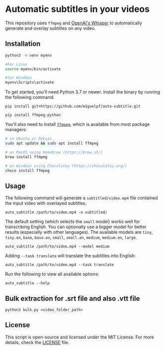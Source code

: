 # Automatic subtitles in your videos

This repository uses `ffmpeg` and [OpenAI's Whisper](https://openai.com/blog/whisper) to automatically generate and overlay subtitles on any video.

## Installation


```bash
python3 -m venv myenv

#For Linux
source myenv/bin/activate

#for Windows
myenv\Scripts\activate
```



To get started, you'll need Python 3.7 or newer. Install the binary by running the following command:

    pip install git+https://github.com/m1guelpf/auto-subtitle.git

    pip install ffmpeg-python 

You'll also need to install [`ffmpeg`](https://ffmpeg.org/), which is available from most package managers:

```bash
# on Ubuntu or Debian
sudo apt update && sudo apt install ffmpeg

# on MacOS using Homebrew (https://brew.sh/)
brew install ffmpeg

# on Windows using Chocolatey (https://chocolatey.org/)
choco install ffmpeg
```

## Usage

The following command will generate a `subtitled/video.mp4` file contained the input video with overlayed subtitles.

    auto_subtitle /path/to/video.mp4 -o subtitled/

The default setting (which selects the `small` model) works well for transcribing English. You can optionally use a bigger model for better results (especially with other languages). The available models are `tiny`, `tiny.en`, `base`, `base.en`, `small`, `small.en`, `medium`, `medium.en`, `large`.

    auto_subtitle /path/to/video.mp4 --model medium

Adding `--task translate` will translate the subtitles into English:

    auto_subtitle /path/to/video.mp4 --task translate

Run the following to view all available options:

    auto_subtitle --help

## Bulk extraction for .srt file and also .vtt file

```
python3 bulk.py <video_folder_path>
```

## License

This script is open-source and licensed under the MIT License. For more details, check the [LICENSE](LICENSE) file.
